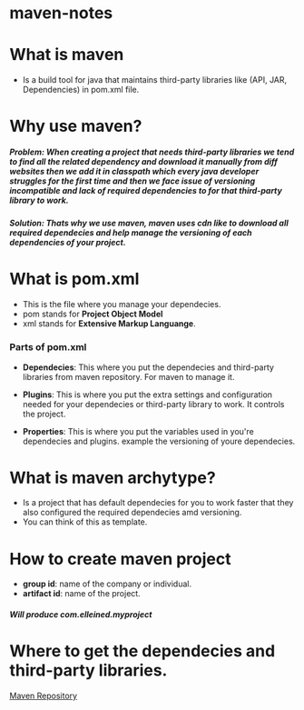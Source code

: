 # maven-notes

# What is maven
- Is a build tool for java that maintains third-party libraries like (API, JAR, Dependencies) in pom.xml file.

# Why use maven?
##### Problem: When creating a project that needs third-party libraries we tend to find all the related dependency and download it manually from diff websites then we add it in classpath which every java developer struggles for the first time and then we face issue of versioning incompatible and lack of required dependencies to for that third-party library to work.

##### Solution: Thats why we use maven, maven uses cdn like to download all required dependecies and help manage the versioning of each dependencies of your project.

# What is pom.xml
- This is the file where you manage your dependecies.
- pom stands for **Project Object Model**
- xml stands for **Extensive Markup Languange**.

### Parts of pom.xml
- **Dependecies**: This where you put the dependecies and third-party libraries from maven repository. For maven to manage it.
  
- **Plugins**: This is where you put the extra settings and configuration needed for your dependecies or third-party library to work. It controls the project.

- **Properties**: This is where you put the variables used in you're dependecies and plugins. example the versioning of youre dependecies.

# What is maven archytype?
- Is a project that has default dependecies for you to work faster that they also configured the required dependecies amd versioning.
- You can think of this as template.

# How to create maven project
- **group id**: name of the company or individual.
- **artifact id**: name of the project.
##### Will produce com.elleined.myproject

# Where to get the dependecies and third-party libraries.
[Maven Repository](https://mvnrepository.com/)
